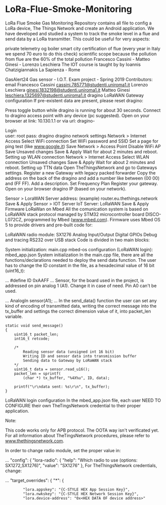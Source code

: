 # LoRa-Flue-Smoke-Monitoring
LoRa Flue Smoke Gas Monitoring Repository contains all file to config a LoRa device, The Things Network and create an Android application.
We have developed and studied a system to track the smoke level in a flue and send data by a LoRa transmitter. This could be useful for very aspects:

private telemetry og boiler
smart city certification of flue (every year in Italy we spend 70 euro to do this check)
scientific scope because the pollution from flue are the 60% of the total pollution
Francesco Cassini - Matteo Ginesi - Lorenzo Leschiera The IOT course is taught by by Ioannis Chatzigiannakis La Sapienza - Rome




GasAlert24
Gas sensor - I.O.T. Exam project - Spring 2019
Contributors:	email
Francesco Cassini	cassini.785771@studenti.uniroma1.it
Lorenzo Leschiera	ginesi.1832198@studenti.uniroma1.it
Matteo Ginesi	leschiera.1325697@studenti.uniroma1.it
dragino LoRaWAN Gateway configuration
If pre-existent data are present, please reset dragino:

Press toggle button while dragino is running for about 30 seconds.
Connect to dragino access point with any device (pc suggested). Open on your browser at link: 10.130.1.1 or via url: dragino-<same code of WiFi Access Point>

Login	
user:	root
pass:	dragino
dragino network settings
Network > Internet Access
Select WiFi connection
Set WiFi password and SSID
Set a page for ping test (like www.google.it)
Save
Network > Access Point
Disable WiFi AP
Save
Unsaved changes
Save & Apply
Wait for about 2 minutes and reboot.
Setting up WLAN connection
Network > Internet Access
Select WLAN connection
Unsaved changes
Save & Apply
Wait for about 2 minutes and reboot.
Setting up TTN data
Open TheThingsNetwork and go to Gateways settings.
Register a new Gateway with legacy packed forwarder
Copy the address on the back of the dragino and add a number like between (00 00) and (FF FF).
Add a description.
Set Frequency Plan
Register your gateway.
Open on your browser dragino IP (based on your network).

Sensor > LoraWAN
Server address: (example) router.eu.thethings.network
Save & Apply
Sensor > IOT Server
IoT Server: LoRaWAN
Save & Apply
Firmware
LoRaWan on Mbed
All the comunication system is based on LoRaWAN stack protocol managed by STM32 microcontroller board DISCO-L072CZ, programmed by Mbed (www.mbed.com). Firmware uses Mbed OS 5 to provide drivers and pre-built code for:

LoRaWAN radio module: SX1276
Analog Input/Output
Digital GPIOs
Debug and tracing
RS232 over USB stack
Code is divided in two main blocks:

System initialization: main.cpp
mbed-os configuration (LoRaWAN login): mbed_app.json
System initialization
In the main.cpp file, there are all the functions/declarations needed to deploy the send data function. The user has to change the ID constant in the file, as a hexadecimal value of 16 bit (uint16_t):

...
    #define ID              0xAAFF
...
Sensor, for the board used in the project, is addressed on pin analog 1 (A1). Change it in case of need. Pin A0 can't be used.

...
    AnalogIn sensor(A1);
...
In the send_data() function the user can set any kind of encoding of transmitted data, writing the correct message into the tx_buffer and settings the correct dimension value of it, into packet_len variable.

    static void send_message()
    {
        uint16_t packet_len;
        int16_t retcode;

        /*
            Reading sensor data (unsigned int 16 bit)
            Writing ID and sensor data into transmission buffer
            Sending data to Gateway by LoRaWAN stack
        */
        uint16_t data = sensor.read_u16();
        packet_len = sprintf(
            (char *) tx_buffer, "%4X%u", ID, data);

        printf("\r\ndata sent: %s\r\n", tx_buffer);
    }
LoRaWAN login configuration
In the mbed_app.json file, each user NEED TO CONFIGURE their own TheTingsNetwork credential to their proper application.

Note:

This code works only for APB protocol. The OOTA way isn't verificated yet. For all information about TheTingsNetwork procedures, please refer to www.thethingsnetwork.com.

In order to change radio module, set the proper value in:

...
    "config": {
        "lora-radio": {
            "help": "Which radio to use (options: SX1272,SX1276)",
            "value": "SX1276"
        },
For TheThingsNetwork credentials, change:

...
    "target_overrides": {
        "*": {

            "lora.appskey": "{C-STYLE HEX App Session Key}",
            "lora.nwkskey": "{C-STYLE HEX Network Session Key}",
            "lora.device-address": "0x<HEX DATA OF device address>"
